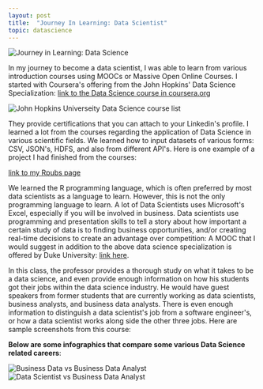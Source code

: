 ```yaml
---
layout: post
title:  "Journey In Learning: Data Scientist"
topic: datascience
---
```


![Journey in Learning: Data Science](/assets/images/datascience/jildatascience.jpg)

In my journey to become a data scientist, I was able to learn from various introduction courses using MOOCs or Massive Open Online Courses. I started with Coursera's offering from the John Hopkins' Data Science Specialization: [link to the Data Science course in coursera.org](https://www.coursera.org/specializations/jhudatascience)

![John Hopkins Universeity Data Science course list](/assets/images/datascience/jilcoursera.JPG)

They provide certifications that you can attach to your Linkedin's profile. I learned a lot from the courses regarding the application of Data Science in various scientific fields. We learned how to input datasets of various forms: CSV, JSON's, HDFS, and also from different API's. Here is one example of a project I had finished from the courses:

[link to my Rpubs page](http://rpubs.com/journeylearner/)

We learned the R programming language, which is often preferred by most data scientists as a language to learn. However, this is not the only programming language to learn. A lot of Data Scientists uses Microsoft's Excel, especially if you will be involved in business. Data scientists use programming and presentation skills to tell a story about how important a certain study of data is to finding business opportunities, and/or creating real-time decisions to create an advantage over competition: A MOOC that I would suggest in addition to the above data science specialization is offered by Duke University: [link here](https://www.coursera.org/specializations/excel-mysql).

In this class, the professor provides a thorough study on what it takes to be a data science, and even provide enough information on how his students got their jobs within the data science industry. He would have guest speakers from former students that are currently working as data scientists, business analysts, and business data analysts. There is even enough information to distinguish a data scientist's job from a software engineer's, or how a data scientist works along side the other three jobs. Here are sample screenshots from this course:

**Below are some infographics that compare some various Data Science related careers**:

![Business Data vs Business Data Analyst](/assets/images/datascience/jilbusinessdataanalystversusbusinessanalyst.JPG)
![Data Scientist vs Business Data Analyst](/assets/images/datascience/jildatascientistskills.JPG)

